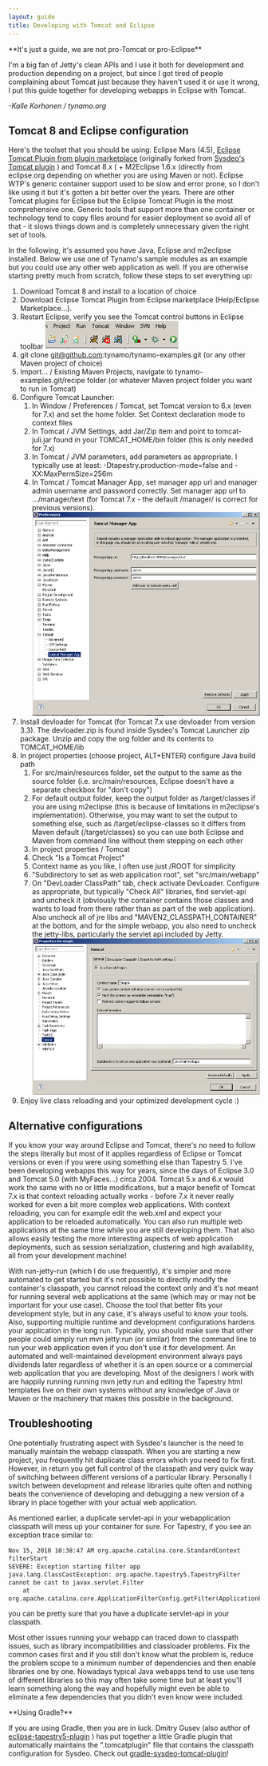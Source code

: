 ```yaml
---
layout: guide
title: Developing with Tomcat and Eclipse
---
```

<div markdown="1" class="alert alert-info">
**It's just a guide, we are not pro-Tomcat or pro-Eclipse**

I'm a big fan of Jetty's clean APIs and I use it both for development and production depending on a project, but since I got tired of people complaining about Tomcat just because they haven't used it or use it wrong, I put this guide together for developing webapps in Eclipse with Tomcat. 

*-Kalle Korhonen / tynamo.org*
</div>

## Tomcat 8 and Eclipse configuration

Here's the toolset that you should be using: Eclipse Mars (4.5), [Eclipse Tomcat Plugin from plugin marketplace](http://marketplace.eclipse.org/content/eclipse-tomcat-plugin) (originally forked from [Sysdeo's Tomcat plugin](http://www.eclipsetotale.com/tomcatPlugin.html) ) and Tomcat 8.x ( + M2Eclipse 1.6.x (directly from eclipse.org depending on whether you are using Maven or not). Eclipse WTP's generic container support used to be slow and error prone, so I don't like using it but it's gotten a bit better over the years. There are other Tomcat plugins for Eclipse but the Eclipse Tomcat Plugin is the most comprehensive one. Generic tools that support more than one container or technology tend to copy files around for easier deployment so avoid all of that - it slows things down and is completely unnecessary given the right set of tools.

In the following, it's assumed you have Java, Eclipse and m2eclipse installed. Below we use one of Tynamo's sample modules as an example but you could use any other web application as well. If you are otherwise starting pretty much from scratch, follow these steps to set everything up:

1. Download Tomcat 8 and install to a location of choice
2. Download Eclipse Tomcat Plugin from Eclipse marketplace (Help/Eclipse Marketplace...).
3. Restart Eclipse, verify you see the Tomcat control buttons in Eclipse toolbar ![tomcat control buttons](/assets/media/tomcatcontrolbuttons.png)
4. git clone git@github.com:tynamo/tynamo-examples.git (or any other Maven project of choice)
5. Import... / Existing Maven Projects, navigate to tynamo-examples.git/recipe folder (or whatever Maven project folder you want to run in Tomcat)
6. Configure Tomcat Launcher:
	1. In Window / Preferences / Tomcat, set Tomcat version to 6.x (even for 7.x) and set the home folder. Set Context declaration mode to context files
	2. In Tomcat / JVM Settings, add Jar/Zip item and point to tomcat-juli.jar found in your TOMCAT_HOME/bin folder (this is only needed for 7.x)
	3. In Tomcat / JVM parameters, add parameters as appropriate. I typically use at least: -Dtapestry.production-mode=false and -XX:MaxPermSize=256m
	4. In Tomcat / Tomcat Manager App, set manager app url and manager admin username and password correctly. Set manager app url to .../manager/text (for Tomcat 7.x - the default /manager/ is correct for previous versions). ![Tomcat preferences](/assets/media/tomcatpreferences.png)
7. Install devloader for Tomcat (for Tomcat 7.x use devloader from version 3.3). The devloader.zip is found inside Sysdeo's Tomcat Launcher zip package. Unzip and copy the org folder and its contents to TOMCAT_HOME/lib
8. In project properties (choose project, ALT+ENTER) configure Java build path
	1. For src/main/resources folder, set the output to the same as the source folder (i.e. src/main/resources, Eclipse doesn't have a separate checkbox for "don't copy")
	2. For default output folder, keep the output folder as /target/classes if you are using m2eclipse (this is because of limitations in m2eclipse's implementation). Otherwise, you may want to set the output to something else, such as /target/eclipse-classes so it differs from Maven default (/target/classes) so you can use both Eclipse and Maven from command line without them stepping on each other
	3. In project properties / Tomcat
	4. Check "Is a Tomcat Project"
	5. Context name as you like, I often use just /ROOT for simplicity
	6. "Subdirectory to set as web application root", set "src/main/webapp"
	7. On "DevLoader ClassPath" tab, check activate DevLoader. Configure as appropriate, but typically "Check All" libraries, find servlet-api and uncheck it (obviously the container contains those classes and wants to load from there rather than as part of the web application). Also uncheck all of jre libs and "MAVEN2_CLASSPATH_CONTAINER" at the bottom, and for the simple webapp, you also need to uncheck the jetty-libs, particularly the servlet api included by Jetty. ![tomcat project properties](/assets/media/tomcatprojectproperties.png)
9. Enjoy live class reloading and your optimized development cycle :)

## Alternative configurations

If you know your way around Eclipse and Tomcat, there's no need to follow the steps literally but most of it applies regardless of Eclipse or Tomcat versions or even if you were using something else than Tapestry 5. I've been developing webapps this way for years, since the days of Eclipse 3.0 and Tomcat 5.0 (with MyFaces...) circa 2004. Tomcat 5.x and 6.x would work the same with no or little modifications, but a major benefit of Tomcat 7.x is that context reloading actually works - before 7.x it never really worked for even a bit more complex web applications. With context reloading, you can for example edit the web.xml and expect your application to be reloaded automatically. You can also run multiple web applications at the same time while you are still developing them. That also allows easily testing the more interesting aspects of web application deployments, such as session serialization, clustering and high availability, all from your development machine!

With run-jetty-run (which I do use frequently), it's simpler and more automated to get started but it's not possible to directly modify the container's classpath, you cannot reload the context only and it's not meant for running several web applications at the same (which may or may not be important for your use case). Choose the tool that better fits your development style, but in any case, it's always useful to know your tools. Also, supporting multiple runtime and development configurations hardens your application in the long run. Typically, you should make sure that other people could simply run mvn jetty:run (or similar) from the command line to run your web application even if you don't use it for development. An automated and well-maintained development environment always pays dividends later regardless of whether it is an open source or a commercial web application that you are developing. Most of the designers I work with are happily running running mvn jetty:run and editing the Tapestry html templates live on their own systems without any knowledge of Java or Maven or the machinery that makes this possible in the background. 

## Troubleshooting

One potentially frustrating aspect with Sysdeo's launcher is the need to manually maintain the webapp classpath. When you are starting a new project, you frequently hit duplicate class errors which you need to fix first. However, in return you get full control of the classpath and very quick way of switching between different versions of a particular library. Personally I switch between development and release libraries quite often and nothing beats the convenience of developing and debugging a new version of a library in place together with your actual web application.

As mentioned earlier, a duplicate servlet-api in your webapplication classpath will mess up your container for sure. For Tapestry, if you see an exception trace similar to:

	Nov 15, 2010 10:38:47 AM org.apache.catalina.core.StandardContext filterStart
	SEVERE: Exception starting filter app
	java.lang.ClassCastException: org.apache.tapestry5.TapestryFilter cannot be cast to javax.servlet.Filter
		at org.apache.catalina.core.ApplicationFilterConfig.getFilter(ApplicationFilterConfig.java:248)

you can be pretty sure that you have a duplicate servlet-api in your classpath.

Most other issues running your webapp can traced down to classpath issues, such as library incompatibilities and classloader problems. Fix the common cases first and if you still don't know what the problem is, reduce the problem scope to a minimum number of dependencies and then enable libraries one by one. Nowadays typical Java webapps tend to use use tens of different libraries so this may often take some time but at least you'll learn something along the way and hopefully might even be able to eliminate a few dependencies that you didn't even know were included.

<div markdown="1" class="alert alert-info">
**Using Gradle?**

If you are using Gradle, then you are in luck. Dmitry Gusev (also author of [eclipse-tapestry5-plugin](https://github.com/anjlab/eclipse-tapestry5-plugin) ) has put together a little Gradle plugin that automatically maintains the ".tomcatplugin" file that contains the classpath configuration for Sysdeo. Check out [gradle-sysdeo-tomcat-plugin](https://github.com/anjlab/gradle-sysdeo-tomcat-plugin)!
</div> 